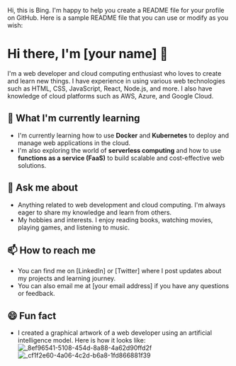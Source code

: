 Hi, this is Bing. I'm happy to help you create a README file for your profile on GitHub. Here is a sample README file that you can use or modify as you wish:

# Hi there, I'm [your name] 👋

I'm a web developer and cloud computing enthusiast who loves to create and learn new things. I have experience in using various web technologies such as HTML, CSS, JavaScript, React, Node.js, and more. I also have knowledge of cloud platforms such as AWS, Azure, and Google Cloud.

## 🌱 What I'm currently learning

- I'm currently learning how to use **Docker** and **Kubernetes** to deploy and manage web applications in the cloud.
- I'm also exploring the world of **serverless computing** and how to use **functions as a service (FaaS)** to build scalable and cost-effective web solutions.

## 💬 Ask me about

- Anything related to web development and cloud computing. I'm always eager to share my knowledge and learn from others.
- My hobbies and interests. I enjoy reading books, watching movies, playing games, and listening to music.

## 📫 How to reach me

- You can find me on [LinkedIn] or [Twitter] where I post updates about my projects and learning journey.
- You can also email me at [your email address] if you have any questions or feedback.

## 😄 Fun fact

- I created a graphical artwork of a web developer using an artificial intelligence model. Here is how it looks like:![_8ef96541-5108-454d-8a88-4a62d90ffd2f](https://github.com/freakdux/freakdux/assets/60173125/e07c3c24-8e71-4c86-b254-2cc5a699627d)
![_cf1f2e60-4a06-4c2d-b6a8-1fd866881f39](https://github.com/freakdux/freakdux/assets/60173125/6f41a81a-7cae-4cdd-9510-ca41baf5cafd)
